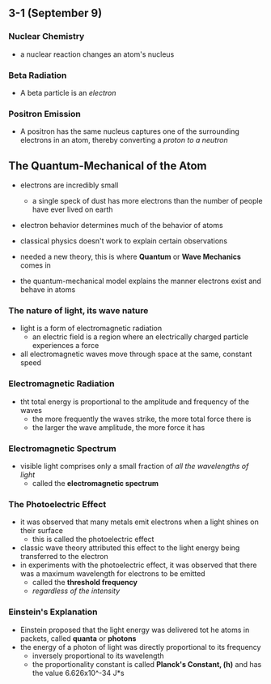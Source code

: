 ## 3-1 (September 9)

### Nuclear Chemistry
- a nuclear reaction changes an atom's nucleus

### Beta Radiation
- A beta particle is an _electron_

### Positron Emission
- A positron has the same nucleus captures one of the surrounding electrons in an atom, thereby converting a _proton to a neutron_

## The Quantum-Mechanical of the Atom
- electrons are incredibly small
  - a single speck of dust has more electrons than the number of people have ever lived on earth
- electron behavior determines much of the behavior of atoms

- classical physics doesn't work to explain certain observations
- needed a new theory, this is where **Quantum** or **Wave Mechanics** comes in

- the quantum-mechanical model explains the manner electrons exist and behave in atoms

### The nature of light, its wave nature
- light is a form of electromagnetic radiation
  - an electric field is a region where an electrically charged particle experiences a force
- all electromagnetic waves move through space at the same, constant speed

### Electromagnetic Radiation
- tht total energy is proportional to the amplitude and frequency of the waves
  - the more frequently the waves strike, the more total force there is
  - the larger the wave amplitude, the more force it has

### Electromagnetic Spectrum
- visible light comprises only a small fraction of _all the wavelengths of light_
  - called the **electromagnetic spectrum**

### The Photoelectric Effect
- it was observed that many metals emit electrons when a light shines on their surface
  - this is called the photoelectric effect
- classic wave theory attributed this effect to the light energy being transferred to the electron
- in experiments with the photoelectric effect, it was observed that there was a maximum wavelength for electrons to be emitted
  - called the **threshold frequency**
  - _regardless of the intensity_

### Einstein's Explanation
- Einstein proposed that the light energy was delivered tot he atoms in packets, called **quanta** or **photons**
- the energy of a photon of light was directly proportional to its frequency
  - inversely proportional to its wavelength
  - the proportionality constant is called **Planck's Constant, (h)** and has the value 6.626x10^-34 J*s
